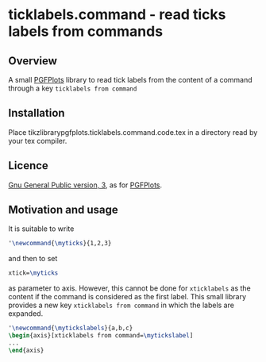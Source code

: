 # ticklabels.command - read ticks labels from commands


## Overview

A small [PGFPlots](https://ctan.org/pkg/pgfplots) library to read tick labels from the content of a command through a key `ticklabels from command`

## Installation

Place tikzlibrarypgfplots.ticklabels.command.code.tex in a directory read by your tex compiler. 

## Licence

[Gnu General Public version, 3](https://ctan.org/license/gpl3), as for [PGFPlots](https://ctan.org/pkg/pgfplots).

## Motivation and usage

It is suitable to write 
```latex
'\newcommand{\myticks}{1,2,3}
```
and then to set 
```latex
xtick=\myticks
```
as parameter to axis.
However, this cannot be done for 
`xticklabels` as the content 
if the command is considered as the first label.
This small library provides a new key `xticklabels from command` in which the labels are expanded.
```latex
'\newcommand{\mytickslabels}{a,b,c}
\begin{axis}[xticklabels from command=\mytickslabel]
...
\end{axis}
```
